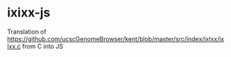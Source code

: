 # ixixx-js

Translation of https://github.com/ucscGenomeBrowser/kent/blob/master/src/index/ixIxx/ixIxx.c from C into JS
